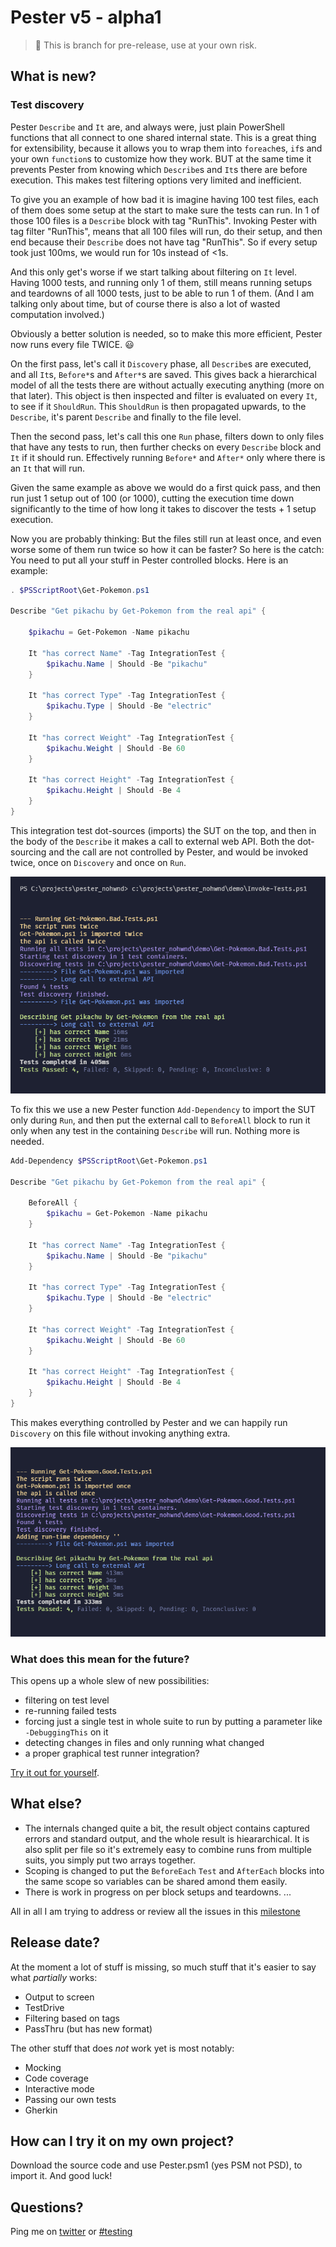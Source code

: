 # Pester v5 - alpha1

> 🐛 This is branch for pre-release, use at your own risk.

## What is new?

### Test discovery

Pester `Describe` and `It` are, and always were, just plain PowerShell functions that all connect to one shared internal state. This is a great thing for extensibility, because it allows you to wrap them into `foreach`es, `if`s and your own `function`s to customize how they work. BUT at the same time it prevents Pester from knowing which `Describe`s and `It`s there are before execution. This makes test filtering options very limited and inefficient.

To give you an example of how bad it is imagine having 100 test files, each of them does some setup at the start to make sure the tests can run. In 1 of those 100 files is a `Describe` block with tag "RunThis". Invoking Pester with tag filter "RunThis", means that all 100 files will run, do their setup, and then end because their `Describe` does not have tag "RunThis". So if every setup took just 100ms, we would run for 10s instead of <1s.

And this only get's worse if we start talking about filtering on `It` level. Having 1000 tests, and running only 1 of them, still means running setups and teardowns of all 1000 tests, just to be able to run 1 of them. (And I am talking only about time, but of course there is also a lot of wasted computation involved.)

Obviously a better solution is needed, so to make this more efficient, Pester now runs every file TWICE. 😃

On the first pass, let's call it `Discovery` phase, all `Describe`s are executed, and all `It`s, `Before*`s and `After*`s are saved. This gives back a hierarchical model of all the tests there are without actually executing anything (more on that later). This object is then inspected and filter is evaluated on every `It`, to see if it `ShouldRun`. This `ShouldRun` is then propagated upwards, to the `Describe`, it's parent `Describe` and finally to the file level.

Then the second pass, let's call this one `Run` phase, filters down to only files that have any tests to run, then further checks on every `Describe` block and `It` if it should run. Effectively running `Before*` and `After*` only where there is an `It` that will run.

Given the same example as above we would do a first quick pass, and then run just 1 setup out of 100 (or 1000), cutting the execution time down significantly to the time of how long it takes to discover the tests + 1 setup execution.

Now you are probably thinking: But the files still run at least once, and even worse some of them run twice so how it can be faster? So here is the catch: You need to put all your stuff in Pester controlled blocks. Here is an example:

```powershell
. $PSScriptRoot\Get-Pokemon.ps1

Describe "Get pikachu by Get-Pokemon from the real api" {

    $pikachu = Get-Pokemon -Name pikachu

    It "has correct Name" -Tag IntegrationTest {
        $pikachu.Name | Should -Be "pikachu"
    }

    It "has correct Type" -Tag IntegrationTest {
        $pikachu.Type | Should -Be "electric"
    }

    It "has correct Weight" -Tag IntegrationTest {
        $pikachu.Weight | Should -Be 60
    }

    It "has correct Height" -Tag IntegrationTest {
        $pikachu.Height | Should -Be 4
    }
}
```

This integration test dot-sources (imports) the SUT on the top, and then in the body of the `Describe` it makes a call to external web API. Both the dot-sourcing and the call are not controlled by Pester, and would be invoked twice, once on `Discovery` and once on `Run`.

![](https://github.com/Pester/Pester/blob/v5.0/demo/img/bad_tests.PNG)

To fix this we use a new Pester function `Add-Dependency` to import the SUT only during `Run`, and then put the external call to `BeforeAll` block to run it only when any test in the containing `Describe` will run. Nothing more is needed.

```powershell
Add-Dependency $PSScriptRoot\Get-Pokemon.ps1

Describe "Get pikachu by Get-Pokemon from the real api" {

    BeforeAll {
        $pikachu = Get-Pokemon -Name pikachu
    }

    It "has correct Name" -Tag IntegrationTest {
        $pikachu.Name | Should -Be "pikachu"
    }

    It "has correct Type" -Tag IntegrationTest {
        $pikachu.Type | Should -Be "electric"
    }

    It "has correct Weight" -Tag IntegrationTest {
        $pikachu.Weight | Should -Be 60
    }

    It "has correct Height" -Tag IntegrationTest {
        $pikachu.Height | Should -Be 4
    }
}
```

This makes everything controlled by Pester and we can happily run `Discovery` on this file without invoking anything extra.

![](https://github.com/Pester/Pester/blob/v5.0/demo/img/good_tests.PNG)

### What does this mean for the future?

This opens up a whole slew of new possibilities:

- filtering on test level
- re-running failed tests
- forcing just a single test in whole suite to run by putting a parameter like `-DebuggingThis` on it
- detecting changes in files and only running what changed
- a proper graphical test runner integration?

[Try it out for yourself](https://github.com/pester/Pester/tree/v5.0/demo).

## What else?

- The internals changed quite a bit, the result object contains captured errors and standard output, and the whole result is hieararchical. It is also split per file so it's extremely easy to combine runs from multiple suits, you simply put two arrays together.
- Scoping is changed to put the `BeforeEach` `Test` and `AfterEach` blocks into the same scope so variables can be shared amond them easily.
- There is work in progress on per block setups and teardowns.
  ...

All in all I am trying to address or review all the issues in this [milestone](https://github.com/pester/Pester/issues?q=is%3Aopen+is%3Aissue+milestone%3A%22New+runtime%22)

## Release date?

At the moment a lot of stuff is missing, so much stuff that it's easier to say what _partially_ works:

- Output to screen
- TestDrive
- Filtering based on tags
- PassThru (but has new format)

The other stuff that does _not_ work yet is most notably:

- Mocking
- Code coverage
- Interactive mode
- Passing our own tests
- Gherkin

## How can I try it on my own project?

Download the source code and use Pester.psm1 (yes PSM not PSD), to import it. And good luck!

## Questions?

Ping me on [twitter](https://twitter.com/nohwnd) or [#testing](https://powershell.slack.com/messages/C03QKTUCS/)
